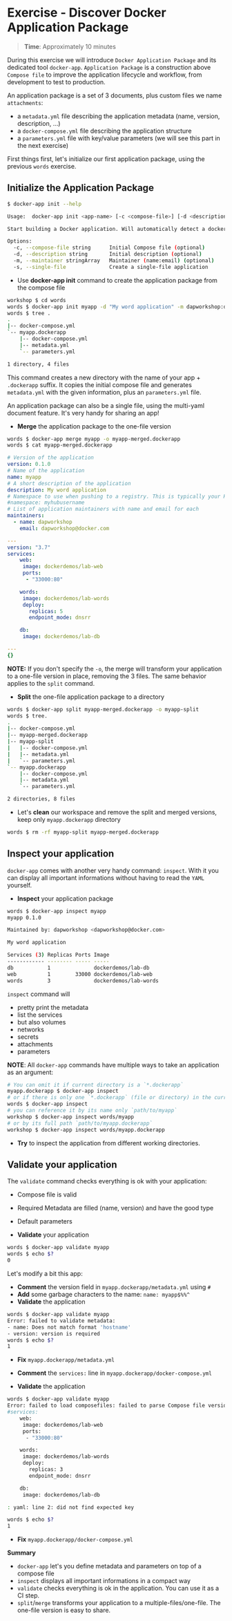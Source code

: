 # Exercise - Discover Docker Application Package

> **Time**: Approximately 10 minutes

During this exercise we will introduce `Docker Application Package` and its dedicated tool `docker-app`.
`Application Package` is a construction above `Compose file` to improve the application lifecycle and workflow, from development to test to production.

An application package is a set of 3 documents, plus custom files we name `attachments`:
* a `metadata.yml` file describing the application metadata (name, version, description, ...)
* a `docker-compose.yml` file describing the application structure
* a `parameters.yml` file with key/value parameters (we will see this part in the next exercise)

First things first, let's initialize our first application package, using the previous `words` exercise.

## Initialize the Application Package

```sh
$ docker-app init --help

Usage:  docker-app init <app-name> [-c <compose-file>] [-d <description>] [-m name:email ...] [flags]

Start building a Docker application. Will automatically detect a docker-compose.yml file in the current directory.

Options:
  -c, --compose-file string      Initial Compose file (optional)
  -d, --description string       Initial description (optional)
  -m, --maintainer stringArray   Maintainer (name:email) (optional)
  -s, --single-file              Create a single-file application
```

* Use **docker-app init** command to create the application package from the compose file
```sh
workshop $ cd words
words $ docker-app init myapp -d "My word application" -m dapworkshop:dapworkshop@docker.com
words $ tree .
.
|-- docker-compose.yml
`-- myapp.dockerapp
    |-- docker-compose.yml
    |-- metadata.yml
    `-- parameters.yml

1 directory, 4 files
```

This command creates a new directory with the name of your app + `.dockerapp` suffix. It copies the initial compose file and generates `metadata.yml` with the given information, plus an `parameters.yml` file.

An application package can also be a single file, using the multi-yaml document feature. It's very handy for sharing an app!

* **Merge** the application package to the one-file version

```sh
words $ docker-app merge myapp -o myapp-merged.dockerapp
words $ cat myapp-merged.dockerapp
```
```yaml
# Version of the application
version: 0.1.0
# Name of the application
name: myapp
# A short description of the application
description: My word application
# Namespace to use when pushing to a registry. This is typically your Hub username.
#namespace: myhubusername
# List of application maintainers with name and email for each
maintainers:
  - name: dapworkshop
    email: dapworkshop@docker.com

---
version: "3.7"
services:
    web:
     image: dockerdemos/lab-web
     ports:
      - "33000:80"

    words:
     image: dockerdemos/lab-words
     deploy:
       replicas: 5
       endpoint_mode: dnsrr

    db:
     image: dockerdemos/lab-db

---
{}
```

**NOTE:** If you don't specify the `-o`, the merge will transform your application to a one-file version in place, removing the 3 files. The same behavior applies to the `split` command.

* **Split** the one-file application package to a directory
```sh
words $ docker-app split myapp-merged.dockerapp -o myapp-split
words $ tree.
.
|-- docker-compose.yml
|-- myapp-merged.dockerapp
|-- myapp-split
|   |-- docker-compose.yml
|   |-- metadata.yml
|   `-- parameters.yml
`-- myapp.dockerapp
    |-- docker-compose.yml
    |-- metadata.yml
    `-- parameters.yml

2 directories, 8 files
```

* Let's **clean** our workspace and remove the split and merged versions, keep only `myapp.dockerapp` directory
```sh
words $ rm -rf myapp-split myapp-merged.dockerapp
```

## Inspect your application

`docker-app` comes with another very handy command: `inspect`. With it you can display all important informations without having to read the `YAML` yourself.

* **Inspect** your application package
```sh
words $ docker-app inspect myapp
myapp 0.1.0

Maintained by: dapworkshop <dapworkshop@docker.com>

My word application

Services (3) Replicas Ports Image
------------ -------- ----- -----
db           1              dockerdemos/lab-db
web          1        33000 dockerdemos/lab-web
words        3              dockerdemos/lab-words
```

`inspect` command will
* pretty print the metadata
* list the services
* but also volumes
* networks
* secrets 
* attachments
* parameters

**NOTE**: All `docker-app` commands have multiple ways to take an application as an argument:
```sh
# You can omit it if current directory is a `*.dockerapp`
myapp.dockerapp $ docker-app inspect
# or if there is only one `*.dockerapp` (file or directory) in the current directory
words $ docker-app inspect
# you can reference it by its name only `path/to/myapp`
workshop $ docker-app inspect words/myapp
# or by its full path `path/to/myapp.dockerapp`
workshop $ docker-app inspect words/myapp.dockerapp
```

* **Try** to inspect the application from different working directories.

## Validate your application

The `validate` command checks everything is ok with your application:
* Compose file is valid
* Required Metadata are filled (name, version) and have the good type
* Default parameters

* **Validate** your application
```sh
words $ docker-app validate myapp
words $ echo $?
0
```

Let's modify a bit this app:
* **Comment** the version field in `myapp.dockerapp/metadata.yml` using `#`
* **Add** some garbage characters to the name: `name: myapp$%%^`
* **Validate** the application
```sh
words $ docker-app validate myapp
Error: failed to validate metadata:
- name: Does not match format 'hostname'
- version: version is required
words $ echo $?
1
```
* **Fix** `myapp.dockerapp/metadata.yml`

* **Comment** the `services:` line in `myapp.dockerapp/docker-compose.yml`
* **Validate** the application
```sh
words $ docker-app validate myapp
Error: failed to load composefiles: failed to parse Compose file version: "3.7"
#services:
    web:
     image: dockerdemos/lab-web
     ports:
      - "33000:80"

    words:
     image: dockerdemos/lab-words
     deploy:
       replicas: 3
       endpoint_mode: dnsrr

    db:
     image: dockerdemos/lab-db

: yaml: line 2: did not find expected key

words $ echo $?
1
```
* **Fix** `myapp.dockerapp/docker-compose.yml`

**Summary**
* `docker-app` let's you define metadata and parameters on top of a compose file
* `inspect` displays all important informations in a compact way
* `validate` checks everything is ok in the application. You can use it as a CI step.
* `split`/`merge` transforms your application to a multiple-files/one-file. The one-file version is easy to share.
